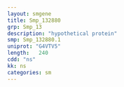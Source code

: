 ```yaml
---
layout: smgene
title: Smp_132880
grp: Smp_13
description: "hypothetical protein"
smp: Smp_132880.1
uniprot: "G4VTV5"
length:   240
cdd: "ns"
kk: ns
categories: sm
---
```

